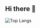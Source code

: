 ## Hi there 👋

![Top Langs](https://github-readme-stats.vercel.app/api/top-langs/?SangMin4928=anuraghazra&layout=compact)
